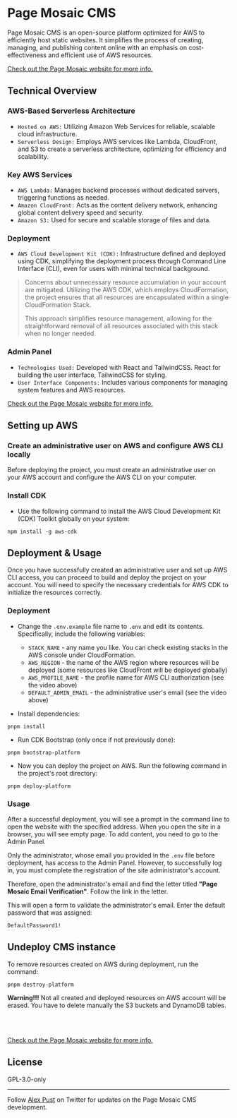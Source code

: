 # Page Mosaic CMS

Page Mosaic CMS is an open-source platform optimized for AWS to efficiently host static websites.
It simplifies the process of creating, managing, and publishing content online with an emphasis on cost-effectiveness and efficient use of AWS resources.

[Check out the Page Mosaic website for more info.](https://pagemosaic.com)

## Technical Overview
### AWS-Based Serverless Architecture
* `Hosted on AWS:` Utilizing Amazon Web Services for reliable, scalable cloud infrastructure.
* `Serverless Design:` Employs AWS services like Lambda, CloudFront, and S3 to create a serverless architecture, optimizing for efficiency and scalability.

### Key AWS Services
* `AWS Lambda:` Manages backend processes without dedicated servers, triggering functions as needed.
* `Amazon CloudFront:` Acts as the content delivery network, enhancing global content delivery speed and security.
* `Amazon S3:` Used for secure and scalable storage of files and data.

### Deployment
* `AWS Cloud Development Kit (CDK):` Infrastructure defined and deployed using CDK, simplifying the deployment process through Command Line Interface (CLI), even for users with minimal technical background.

> Concerns about unnecessary resource accumulation in your account are mitigated.
> Utilizing the AWS CDK, which employs CloudFormation, the project ensures that all resources are encapsulated within a single CloudFormation Stack.
>
>This approach simplifies resource management, allowing for the straightforward removal of all resources associated with this stack when no longer needed.

### Admin Panel
* `Technologies Used:` Developed with React and TailwindCSS. React for building the user interface, TailwindCSS for styling.
* `User Interface Components:` Includes various components for managing system features and AWS resources.

[Check out the Page Mosaic website for more info.](https://pagemosaic.com)

## Setting up AWS

### Create an administrative user on AWS and configure AWS CLI locally

Before deploying the project, you must create an administrative user on your AWS account and configure the AWS CLI on your computer.

### Install CDK

* Use the following command to install the AWS Cloud Development Kit (CDK) Toolkit globally on your system:
```shell
npm install -g aws-cdk
```

## Deployment & Usage

Once you have successfully created an administrative user and set up AWS CLI access, you can proceed to build and deploy the project on your account. 
You will need to specify the necessary credentials for AWS CDK to initialize the resources correctly.

### Deployment

* Change the `.env.example` file name to `.env` and edit its contents. Specifically, include the following variables:
   * `STACK_NAME` - any name you like. You can check existing stacks in the AWS console under CloudFormation.
   * `AWS_REGION` - the name of the AWS region where resources will be deployed (some resources like CloudFront will be deployed globally)
   * `AWS_PROFILE_NAME` - the profile name for AWS CLI authorization (see the video above)
   * `DEFAULT_ADMIN_EMAIL` - the administrative user's email (see the video above)


* Install dependencies:
```shell
pnpm install
```

* Run CDK Bootstrap (only once if not previously done):
```shell
pnpm bootstrap-platform
```

* Now you can deploy the project on AWS. Run the following command in the project's root directory:
```shell
pnpm deploy-platform
```

### Usage

After a successful deployment, you will see a prompt in the command line to open the website with the specified address. When you open the site in a browser, you will see empty page. To add content, you need to go to the Admin Panel.

Only the administrator, whose email you provided in the `.env` file before deployment, has access to the Admin Panel. However, to successfully log in, you must complete the registration of the site administrator's account.

Therefore, open the administrator's email and find the letter titled **"Page Mosaic Email Verification"**. Follow the link in the letter.

This will open a form to validate the administrator's email. Enter the default password that was assigned:
```
DefaultPassword1!
```

## Undeploy CMS instance

To remove resources created on AWS during deployment, run the command:
```shell
pnpm destroy-platform
```

**Warning!!!** Not all created and deployed resources on AWS account will be erased. You have to delete manually the S3 buckets and DynamoDB tables.

<br/>
<br/>

[Check out the Page Mosaic website for more info.](https://pagemosaic.com)

## License

GPL-3.0-only

---

Follow [Alex Pust](https://twitter.com/alex_pustovalov) on Twitter for updates on the Page Mosaic CMS development.
